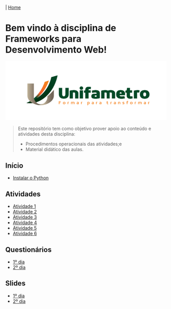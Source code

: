 |  [Home](README.md)

# Bem vindo à disciplina de Frameworks para Desenvolvimento Web!
![Unifametro](doc/logo.png)
>  Este repositório  tem como objetivo prover apoio ao conteúdo e atividades desta disciplina:
>  *  Procedimentos operacionais das atividades;e
>  *  Material didático das aulas.

## Início
*  [Instalar o Python](doc/python.md)

## Atividades
*  [Atividade 1](doc/atv1.md)
*  [Atividade 2](doc/atv2.md)
*  [Atividade 3](doc/atv3.md)
*  [Atividade 4](README.md#atividades)
*  [Atividade 5](README.md#atividades)
*  [Atividade 6](README.md#atividades)

## Questionários
*  [1º dia](README.md#questionários)
*  [2º dia](README.md#questionários)

## Slides
*  [1º dia](README.md#slides)
*  [2º dia](README.md#slides)
